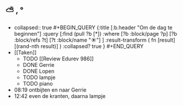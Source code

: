 ## ⛅ , °
- collapsed:: true
  #+BEGIN_QUERY 
  {:title [:b.header "Om de dag te beginnen"]
   :query [:find (pull ?b [*])
     :where 
       [?b :block/page ?p]
       [?b :block/refs ?t]
       [?t :block/name "☀️"]
   ]
   :result-transform ( fn [result] [(rand-nth result)] )
   :collapsed? true
  }
  #+END_QUERY
- [[Taken]]
	- TODO [[Review Edurev 986]]
	- DONE Gerrie
	- DONE Lopen
	- TODO lampje
	- TODO piano
- 08:19 ontbijten en naar Gerrie
- 12:42 even de kranten, daarna lampje